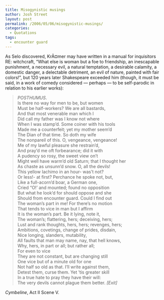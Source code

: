 ```yaml
---
title: Misogynistic musings
author: Josh Street
layout: post
permalink: /2006/05/06/misogynistic-musings/
categories:
  - Quotations
tags:
  - encounter guard
---
```

As Selo discovered, KrÃ¤mer may have written in a manual for inquisitors RE: witchcraft, &#8220;What else is woman but a foe to friendship, an inescapable punishment, a necessary evil, a natural temptation, a desirable calamity, a domestic danger, a delectable detriment, an evil of nature, painted with fair colors!&#8221;, but 120 years later Shakespeare exceeded him (though, it must be said, in a work of comedy considered &#8212; perhaps &#8212; to be self-parodic in relation to his earlier works):

> *POSTHUMUS*.  
> Is there no way for men to be, but women  
> Must be half-workers? We are all bastards,  
> And that most venerable man which I  
> Did call my father was I know not where  
> When I was stamp&#8217;d. Some coiner with his tools  
> Made me a counterfeit; yet my mother seem&#8217;d  
> The Dian of that time. So doth my wife  
> The nonpareil of this. O, vengeance, vengeance!  
> Me of my lawful pleasure she restrain&#8217;d,  
> And pray&#8217;d me oft forbearance; did it with  
> A pudency so rosy, the sweet view on&#8217;t  
> Might well have warm&#8217;d old Saturn; that I thought her  
> As chaste as unsunn&#8217;d snow. O, all the devils!  
> This yellow Iachimo in an hour- was&#8217;t not?  
> Or less!- at first? Perchance he spoke not, but,  
> Like a full-acorn&#8217;d boar, a German one,  
> Cried &#8220;O!&#8217; and mounted; found no opposition  
> But what he look&#8217;d for should oppose and she  
> Should from encounter guard. Could I find out  
> The woman&#8217;s part in me! For there&#8217;s no motion  
> That tends to vice in man but I affirm  
> It is the woman&#8217;s part. Be it lying, note it,  
> The woman&#8217;s; flattering, hers; deceiving, hers;  
> Lust and rank thoughts, hers, hers; revenges, hers;  
> Ambitions, covetings, change of prides, disdain,  
> Nice longing, slanders, mutability,  
> All faults that man may name, nay, that hell knows,  
> Why, hers, in part or all; but rather all;  
> For even to vice  
> They are not constant, but are changing still  
> One vice but of a minute old for one  
> Not half so old as that. I&#8217;ll write against them,  
> Detest them, curse them. Yet &#8217;tis greater skill  
> In a true hate to pray they have their will:  
> The very devils cannot plague them better. *[Exit]*

*Cymbeline*, Act II Scene V.